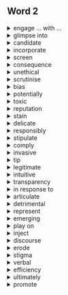 ## Word 2

<details>
    <summary>engage ... with ...</summary>
    与……建立密切关系
</details>

<details>
    <summary>glimpse into</summary>
    窥探
</details>

<details>
    <summary>candidate</summary>
    候选人，申请人
</details>

<details>
    <summary>incorporate</summary>
    将……包括在内
</details>

<details>
    <summary>screen</summary>
    v.筛查，审查 n.屏幕
</details>

<details>
    <summary>consequence</summary>
    n.后果
</details>

<details>
    <summary>unethical</summary>
    adj.不道德的
</details>

<details>
    <summary>scrutinise</summary>
    细致审查 <br>
    srutiny	n.细看，细阅
</details>

<details>
    <summary>bias</summary>
    v.使有偏见
</details>

<details>
    <summary>potentially</summary>
    adv.潜在地，可能地
</details>

<details>
    <summary>toxic</summary>
    adj.有毒的，极其有害的
</details>

<details>
    <summary>reputation</summary>
    n.声誉，名声
</details>

<details>
    <summary>stain</summary>
    v.败坏
</details>

<details>
    <summary>delicate</summary>
    adj.微妙的，精细的
</details>

<details>
    <summary>responsibly</summary>
    adv.负责地
</details>

<details>
    <summary>stipulate</summary>
    v.规定，明确要求
</details>

<details>
    <summary>comply</summary>
    服从，遵守
</details>

<details>
    <summary>invasive</summary>
    adj.侵略性的
</details>

<details>
    <summary>tip</summary>
    v.倾斜，倾倒
</details>

<details>
    <summary>legitimate</summary>
    adj.合法的
</details>

<details>
    <summary>intuitive</summary>
     adj.直觉的
</details>

<details>
    <summary>transparency</summary>
    n.透明度
</details>

<details>
    <summary>in response to</summary>
    回应，响应
</details>

<details>
    <summary>articulate</summary>
    v.清楚地表达
</details>

<details>
    <summary>detrimental</summary>
    adj.有害的，不利的
</details>

<details>
    <summary>represent</summary>
    v.代表
</details>

<details>
    <summary>emerging</summary>
    adj.新兴的
</details>

<details>
    <summary>play on</summary>
    利用（别人的感情，观点等）
</details>

<details>
    <summary>inject</summary>
    v.增加，注射
</details>

<details>
    <summary>discourse</summary>
    n.话语，论述
</details>

<details>
    <summary>erode</summary>
    v.削弱
</details>

<details>
    <summary>stigma</summary>
    v.污名，耻辱
</details>

<details>
    <summary>verbal</summary>
    adj.文字上的，言语的
</details>

<details>
    <summary>efficiency</summary>
    n.效率
</details>

<details>
    <summary>ultimately</summary>
    adv.最终，最后
</details>

<details>
    <summary>promote</summary>
    v.提升
</details>



